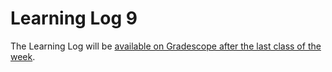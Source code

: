 # Learning Log 9

The Learning Log will be [available on Gradescope after the last class of the week](https://www.gradescope.ca/courses/5934).